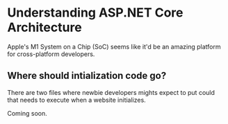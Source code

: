 # Understanding ASP.NET Core Architecture
Apple's M1 System on a Chip (SoC) seems like it'd be an amazing platform for cross-platform developers.

## Where should intialization code go?

There are two files where newbie developers mights expect to put could that needs to execute when a website initializes.

Coming soon.